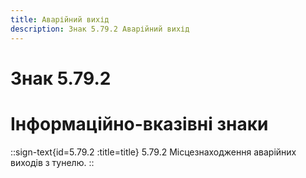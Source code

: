 ```yaml
---
title: Аварійний вихід
description: Знак 5.79.2 Аварійний вихід
---
```

# Знак 5.79.2
# Інформаційно-вказівні знаки
::sign-text{id=5.79.2 :title=title}
5.79.2 Місцезнаходження аварійних виходів з тунелю.
::